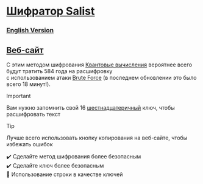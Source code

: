 # [**Шифратор Salist**](https://sl-hapy.github.io/salist-encryption/)

### [English Version](README.md)

## [Веб-сайт](https://sl-hapy.github.io/salist-encryption/)

С этим методом шифрования [Квантовые вычисления](https://ru.wikipedia.org/wiki/Quantum_computing) вероятнее всего будут тратить 584 года на расшифровку\
с использованием атаки [Brute Force](https://ru.wikipedia.org/wiki/Brute-force_attack) (в последнем обновлении это было всего 18 минут!).
> [!IMPORTANT]
> Вам нужно запомнить свой 16 [шестнадцатеричный](https://ru.wikipedia.org/wiki/Hexadecimal) ключ, чтобы расшифровать текст

> [!TIP]
> Лучше всего использовать кнопку копирования на веб-сайте, чтобы избежать ошибок

✔️ Сделайте метод шифрования более безопасным\
✔️ Сделайте ключ более безопасным\
🔴 Использование строки в качестве ключей
